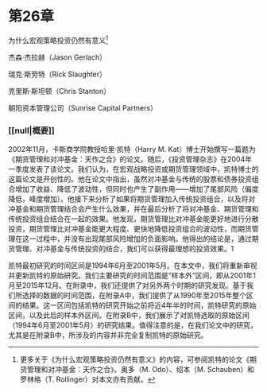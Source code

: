 # 第26章  
为什么宏观策略投资仍然有意义[^1]

杰森·杰拉赫（Jason Gerlach）

瑞克·斯劳特（Rick Slaughter）

克里斯·斯坦顿（Chris Stanton）

朝阳资本管理公司（Sunrise Capital Partners）

### [[null|概要]]

2002年11月，卡斯商学院教授哈里·凯特（Harry M. Kat）博士开始撰写一篇题为《期货管理和对冲基金：天作之合》的论文。随后，《投资管理杂志》在2004年一季度发表了该论文。我们认为，在宏观战略投资或期货管理领域中，凯特博士的这篇论文是开创性的。他在论文中指出，虽然对冲基金与传统的股票和债券投资组合增加了收益、降低了波动性，但同时也产生了副作用——增加了尾部风险（偏度降低，峰度增加）。他接下来分析了如果将期货管理加入传统投资组合，以及将对冲基金和期货管理结合会产生什么效果，并在最后分析了将对冲基金、期货管理和传统投资组合结合在一起的效果。他发现，期货管理比对冲基金能更好地进行分散投资，期货管理比对冲基金能更大程度、更快地降低投资组合的波动性，而期货管理在这一过程中，并没有出现尾部风险增加的负面影响。他得出的结论是，通过期货管理、对冲基金与传统投资的结合，我们可以获得最理想的投资效果。1

凯特最初研究的时间区间是1994年6月至2001年5月。在本文中，我们将重新审视并更新凯特的原始研究。我们主要研究的时间范围是“样本外”区间，即从2001年1月至2015年12月。在附录中，我们还提供了对另外两个时期的研究发现。基于我们所选择的数据的时间范围，在附录A中，我们提供了从1990年至2015年整个区间的结果。这一区间包括凯特的研究开始之前将近4年半的时间，凯特研究的原始区间，以及此后的样本外区间。在附录B中，我们展示了对凯特选取的原始区间（1994年6月至2001年5月）的研究结果。值得注意的是，在我们论文中的研究，尤其是在附录B中，所涉及的内容并非完全复制凯特的原始研究。

[^1]:  更多关于《为什么宏观策略投资仍然有意义》的内容，可参阅凯特的论文《期货管理和对冲基金：天作之合》。奥多（M. Odo）、绍本（M. Schauben）和罗林格（T. Rollinger）对本文亦有贡献。